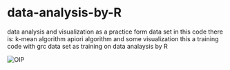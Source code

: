 # data-analysis-by-R
data analysis and visualization as a practice form data set in this code there is: k-mean algorithm apiori algorithm and some visualization
this a training code with grc data set as training on data analaysis by R

![OIP](https://github.com/mohamedmodar/data-analysis-by-R/assets/120323472/b6e67c7d-0656-4c0e-a2ad-75ac90d52a6c)

